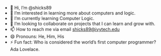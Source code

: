 - 👋 Hi, I’m @shicks89
- 👀 I’m interested in learning more about computers and logic.
- 🌱 I’m currently learning Computer Logic.
- 💞️ I’m looking to collaborate on projects that I can learn and grow with.
- 📫 How to reach me via email shicks89@ivytech.edu
- 😄 Pronouns: He, Him, His
- ⚡ Fun fact: Who is considered the world’s first computer programmer? Ada Lovelace.

<!---
shicks89/shicks89 is a ✨ special ✨ repository because its `README.md` (this file) appears on your GitHub profile.
You can click the Preview link to take a look at your changes.
--->
